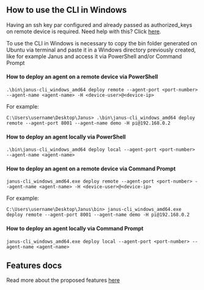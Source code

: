 ## How to use the CLI in Windows

Having an ssh key par configured and already passed as authorized_keys on remote device is required. Need help with this? Click [here](https://phoenixnap.com/kb/ssh-with-key).

To use the CLI in Windows is necessary to copy the bin folder generated on Ubuntu via terminal and paste it in a Windows directory previously created, like for example Janus and access it via PowerShell and/or Command Prompt

#### How to deploy an agent on a remote device via PowerShell

```
.\bin\janus-cli_windows_amd64 deploy remote --agent-port <port-number> --agent-name <agent-name> -H <device-user>@<device-ip>
```

For example:

```
C:\Users\username\Desktop\Janus> .\bin\janus-cli_windows_amd64 deploy remote --agent-port 8001 --agent-name demo -H pi@192.168.0.2
```

#### How to deploy an agent locally via PowerShell

```
.\bin\janus-cli_windows_amd64 deploy local --agent-port <port-number> --agent-name <agent-name>
```

#### How to deploy an agent on a remote device via Command Prompt

```
janus-cli_windows_amd64.exe deploy remote --agent-port <port-number> --agent-name <agent-name> -H <device-user>@<device-ip>
```

For example:

```
C:\Users\username\Desktop\Janus\bin> janus-cli_windows_amd64.exe deploy remote --agent-port 8001 --agent-name demo -H pi@192.168.0.2
```

#### How to deploy an agent locally via Command Prompt

```
janus-cli_windows_amd64.exe deploy local --agent-port <port-number> --agent-name <agent-name>
```

## Features docs

Read more about the proposed features [here](./docs/readme.md)
